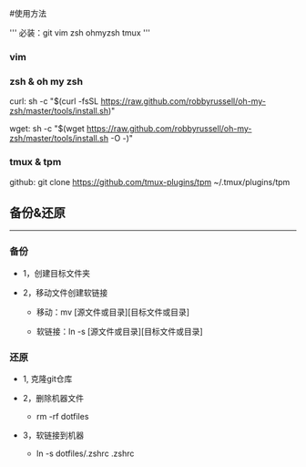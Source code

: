 #使用方法

'''
必装：git vim zsh ohmyzsh tmux
'''

### vim

### zsh & oh my zsh
curl: 
sh -c "$(curl -fsSL https://raw.github.com/robbyrussell/oh-my-zsh/master/tools/install.sh)"

wget:
sh -c "$(wget https://raw.github.com/robbyrussell/oh-my-zsh/master/tools/install.sh -O -)"

### tmux & tpm
github:
git clone https://github.com/tmux-plugins/tpm ~/.tmux/plugins/tpm

## 备份&还原
---

### 备份

- 1，创建目标文件夹

- 2，移动文件创建软链接

    - 移动：mv [源文件或目录][目标文件或目录]

    - 软链接：ln -s [源文件或目录][目标文件或目录]

### 还原

- 1, 克隆git仓库

- 2，删除机器文件

    - rm -rf dotfiles

- 3，软链接到机器

    - ln -s dotfiles/.zshrc .zshrc
